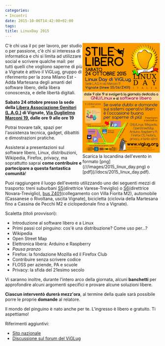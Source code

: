 ```yaml
---
categories:
- Incontri
date: 2015-10-06T14:42:00+02:00
tags:
title: LinuxDay 2015
---
```


<div style="width: 50%; float: right;">
<a href="/images/2015_linux_day.png" target="_blank"><img src="/images/2015_linux_day.png" alt="Locandina Linux Day 2015" class="img-responsive img-thumbnail" /></a>
Scarica la locandina dell'evento in formato [png](///images/2015_linux_day.png) o [pdf](//docs/2015_linux_day.pdf).
</div>

C'è chi usa il pc per lavoro, per studio o per passione, c'è chi si interessa di informatica e chi si limita ad utilizzare social e scrivere qualche mail: per tutti quelli che vogliono saperne di più a Vignate è attivo il ViGLug, gruppo di riferimento per la zona Milano Est - Adda Martesana degli amanti del software libero, della libera conoscenza, e delle libertà digitali.

**Sabato 24 ottobre presso la sede della [Libera Associazione Genitori (L.A.G.)](http://www.lagvignate.altervista.org) di Vignate, [Via Guglielmo Marconi 19](http://www.openstreetmap.org/?mlat=45.49611&mlon=9.37917#map=19/45.49611/9.37917), dalle ore 9 alle ore 19**

Potrai trovare talk, spazi per l'assistenza tecnica, gadget, dibattiti e dimostrazioni pratiche.

Assisterai a presentazioni sul software libero, Linux, distribuzioni, Wikipedia, Firefox, privacy, ma soprattutto saprai **come contribuire e partecipare a questa fantastica comunità**!

Puoi raggiungere il luogo dell'evento utilizzando uno dei seguenti mezzi di trasporto: treni suburbani [S5](http://www.trenord.it/it/circolazione-e-linee/le-linee/linee-s/s5.aspx)(direttrice Varese-Treviglio) o [S6](http://www.trenord.it/it/circolazione-e-linee/le-linee/linee-s/s6.aspx)(direttrice Novara-Treviglio), [bus Z401](http://milanosudest.autoguidovie.it/files/Milano%20Sud-Est/Linee/Orari/Invernale_scolastico/z401_FER%20INV.pdf)(collegamento con Villa Fiorita M2), automobile (Cassanese o Rivoltana, uscita Vignate), bicicletta (ciclovia della Martesana fino a Cassina de Pecchi M2 e ciclopedonale fino a Vignate).

Scaletta (titoli provvisori):

* Introduzione al software libero e a Linux
* Primi passi col pinguino: cos'è una distribuzione? Come uso per...?
* Wikipedia
* Open Street Map
* Elettronica libera: Arduino e Raspberry
* *Pausa pranzo*
* Firefox: la fondazione Mozilla ed il Firefox Club
* Contribuire senza scrivere codice
* FLOSS per aziende, PA e scuole
* Privacy: la sfida del 21esimo secolo

Vi saranno inoltre, durante l'intero arco della giornata, alcuni **banchetti** per approfondire alcuni argomenti specifici e provare alcune soluzioni libere.

**Ciascun interventò durerà mezz'ora**, al termine della quale sarà possibile porre le proprie **domande** al relatore.

Il mondo del pinguino è nato anche per te. L'ingresso è libero e gratuito. Ti aspettiamo!

Riferimenti aggiuntivi:

* [Sito nazionale](http://linuxday.it/)
* [Discussione sul forum del ViGLug](https://forum.viglug.org/index.php/topic,2166.0.html)
